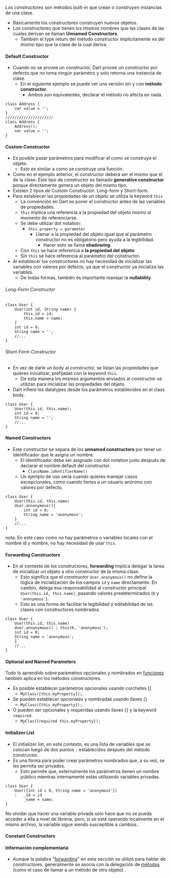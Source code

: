 Los constructores son métodos built-in que crean o *construyen* instancias de una clase. 
- Básicamente los constructores construyen nuevos objetos.
- Los constructores que tienen los mismos nombres que las clases de las cuales derivan se llaman **Unnamed Constructors**.
	- También el type return del método constructor implícitamente es del mismo tipo que la clase de la cual deriva.

#### Default Constructor
- Cuando no se provee un constructor, Dart provee un constructor por defecto que no toma ningún parámetro y solo retorna una instancia de clase.
	- En el siguiente ejemplo se puede ver una versión sin y con **método constructor**.
		- Ambos son equivalentes, declarar el método no afecta en nada.
```
class Address {
	var value = '';
}
/////////////////////
class Address {
	Address();
	var value = '';
}
```
#### Custom Constructor
- Es posible pasar parámetros para modificar el como se construye el objeto.
	- Esto es similar a como se construye una función.
- Como en el ejemplo anterior, el constructor deberá ser el mismo que el de la clase. Este tipo de constructor es llamado **generative constructor** porque directamente genera un objeto del mismo tipo.
- Existen 2 tipos de Custom Constructor: Long-form y Short-form.
- Para establecer las propiedades de un objeto se utiliza la keyword ``this``
	- La convención en Dart es poner el constructor antes de las variables de propiedades. 
	- ``this`` implica una referencia a la propiedad del objeto mismo al momento de referenciarse.
	- Se debe utilizar dot notation:
		- ``this.property = parameter``
			- Llamar a la propiedad del objeto igual que al parámetro constructor no es obligatorio pero ayuda a la legibilidad. 
				- Hacer esto se llama **shadowing**.
	- Con ``this`` se hace referencia a **la propiedad del objeto**
	- Sin ``this`` se hace referencia al parámetro del constructor.  
- Al establecer los constructores no hay necesidad de inicializar las variables con valores por defecto, ya que el constructor ya inicializa las variables.
	- De todas formas, también es importante manejar la **nullability**.
###### Long-Form Constructor 
```
class User {
	User(int id, String name) {
		this.id = id;
		this.name = name;
	}
	int id = 0;
	String name = '';
	//...
}
```
###### Short-Form Constructor
- En vez de darle un body al constructor, se listan las propiedades que quieres inicializar, prefijadas con la keyword `this`. 
	- De esta manera los mismos argumentos enviados al constructor se utilizan para inicializar las propiedades del objeto. 
- Dart infiere los datatypes desde los parámetros establecidos en el class body.
```
class User {
	User(this.id, this.name);
	int id = 0;
	String name = '';
	//...
}
```
#### Named Constructors
- Este constructor se separa de los **unnamed constructors** por tener un identificador que le asigna un nombre.
	- El identificador debe ser asignado con dot notation justo después de declarar el nombre default del constructor.
		- `ClassName.identifierName()`
	- Un ejemplo de uso sería cuando quieres manejar casos excepcionales, como cuando tienes a un usuario anónimo con valores por defecto. 
```
class User {
	User(this.id, this.name)
	User.annonymous(){
		int id = 0;
		String name = 'anonymous';
	}
	//... 
}
```
nota: En este caso como no hay parámetros o variables locales con el nombre id y nombre, no hay necesidad de usar `this`.
#### Forwarding Constructors 
- En el contexto de los constructores, **forwarding** implica delegar la tarea de inicializar un objeto a otro constructor de la misma clase.
	- Esto significa que el constructor `User.anonymous()` no define la lógica de inicialización de los campos `id` y `name` directamente. En cambio, delega esa responsabilidad al constructor principal `User(this.id, this.name)`, pasando valores predeterminados (`0` y `'anonymous'`).
	- Esto es una forma de facilitar la legibilidad y editabilidad de las clases con constructores nombrados.
```
class User {
	User(this.id, this.name)
	User.annonymous() : this(0, 'anonymous');
	int id = 0;
	String name = 'anonymous';
	}
	//...
}
```
#### Optional and Named Parameters
Todo lo aprendido sobre parámetros opcionales y nombrados en [funciones](Functions#Named%20Parameters) también aplica en los métodos constructores.
- Es posible establecer parámetros opcionales usando corchetes []
	- `MyClass([this.myProperty]);`.
- Se pueden establecer opcionales y nombradas usando llaves {}
	- `MyClass({this.myProperty});`.
- O pueden ser opcionales y requeridas usando llaves {} y la keyword `required`.
	- `MyClas({required this.myProperty});`

#### Initializer List
- El initializer list, en este contexto, es una lista de variables que se colocan luego de dos puntos `:` establecidos después del método constructor.
- Es una forma para poder crear parámetros nombrados que, a su vez, se les permita ser privados.
	- Esto permite que, externamente los parámetros tienen un nombre público mientras internamente estás utilizando variables privadas.
``` 
class User {
	User({int id = 0, String name = 'anonymous'}) 
	:   _id = id
		_name = name;
}
```
No olvidar que hacer una variable privada solo hace que no se pueda acceder a ella a nivel de librería, pero, si se está operando localmente en el mismo archivo, la variable sigue siendo susceptible a cambios.
#### Constant Constructors

#### Información complementaria
- Aunque la palabra "[forwarding](#Forwarding%20Constructors)" en esta sección se utilizó para hablar de constructores, generalmente se asocia con la delegación de [métodos](Classes#Methods) (como el caso de llamar a un método de otro objeto).